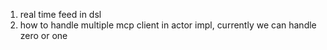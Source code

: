 1. real time feed in dsl
2. how to handle multiple mcp client in actor impl, currently we can handle zero or one
